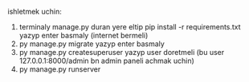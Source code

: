 ishletmek uchin:
1. terminaly manage.py duran yere eltip pip install -r requirements.txt yazyp enter basmaly (internet bermeli)
2. py manage.py migrate yazyp enter basmaly
3. py manage.py createsuperuser yazyp user doretmeli (bu user 127.0.0.1:8000/admin bn admin paneli achmak uchin)
4. py manage.py runserver

